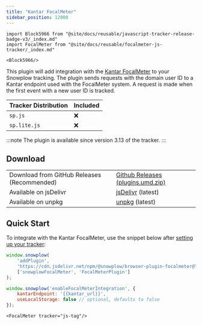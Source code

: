 ```yaml
---
title: "Kantar FocalMeter"
sidebar_position: 12000
---
```


```mdx-code-block
import Block5966 from "@site/docs/reusable/javascript-tracker-release-badge-v3/_index.md"
import FocalMeter from "@site/docs/reusable/focalmeter-js-tracker/_index.md"

<Block5966/>
```

This plugin will add integration with the [Kantar FocalMeter](https://www.virtualmeter.co.uk/focalmeter) to your Snowplow tracking.
The plugin sends requests with the domain user ID to a Kantar endpoint used with the FocalMeter system.
A request is made when the first event with a new user ID is tracked.

| Tracker Distribution | Included |
| --- | --- |
| `sp.js` | ❌ |
| `sp.lite.js` | ❌ |

:::note
The plugin is available since version 3.13 of the tracker.
:::

## Download

<table><tbody><tr><td>Download from GitHub Releases (Recommended)</td><td><a href="https://github.com/snowplow/snowplow-javascript-tracker/releases">Github Releases (plugins.umd.zip)</a></td></tr><tr><td>Available on jsDelivr</td><td><a href="https://cdn.jsdelivr.net/npm/@snowplow/browser-plugin-focalmeter@latest/dist/index.umd.min.js">jsDelivr</a> (latest)</td></tr><tr><td>Available on unpkg</td><td><a href="https://unpkg.com/@snowplow/browser-plugin-focalmeter@latest/dist/index.umd.min.js">unpkg</a> (latest)</td></tr></tbody></table>

## Quick Start

To integrate with the Kantar FocalMeter, use the snippet below after [setting up your tracker](/docs/collecting-data/collecting-from-own-applications/javascript-trackers/javascript-tracker/web-quick-start-guide/index.md):

```javascript
window.snowplow(
    'addPlugin',
    'https://cdn.jsdelivr.net/npm/@snowplow/browser-plugin-focalmeter@latest/dist/index.umd.min.js',
    ['snowplowFocalMeter', 'FocalMeterPlugin']
);

window.snowplow('enableFocalMeterIntegration', {
    kantarEndpoint: '{{kantar_url}}',
    useLocalStorage: false // optional, defaults to false
});
```

```mdx-code-block
<FocalMeter tracker="js-tag"/>
```
